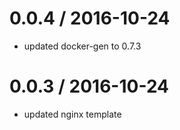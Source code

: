 
0.0.4 / 2016-10-24
==================

  * updated docker-gen to 0.7.3

0.0.3 / 2016-10-24
==================

  * updated nginx template
